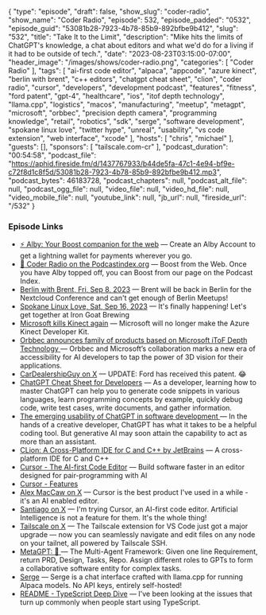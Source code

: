 {
  "type": "episode",
  "draft": false,
  "show_slug": "coder-radio",
  "show_name": "Coder Radio",
  "episode": 532,
  "episode_padded": "0532",
  "episode_guid": "53081b28-7923-4b78-85b9-892bfbe9b412",
  "slug": "532",
  "title": "Take It to the Limit",
  "description": "Mike hits the limits of ChatGPT's knowledge, a chat about editors and what we'd do for a living if it had to be outside of tech.",
  "date": "2023-08-23T03:15:00-07:00",
  "header_image": "/images/shows/coder-radio.png",
  "categories": [
    "Coder Radio"
  ],
  "tags": [
    "ai-first code editor",
    "alpaca",
    "appcode",
    "azure kinect",
    "berlin with brent",
    "c++ editors",
    "chatgpt cheat sheet",
    "clion",
    "coder radio",
    "cursor",
    "developers",
    "development podcast",
    "features",
    "fitness",
    "ford patent",
    "gpt-4",
    "healthcare",
    "ios",
    "itof depth technology",
    "llama.cpp",
    "logistics",
    "macos",
    "manufacturing",
    "meetup",
    "metagpt",
    "microsoft",
    "orbbec",
    "precision depth camera",
    "programming knowledge",
    "retail",
    "robotics",
    "sdk",
    "serge",
    "software development",
    "spokane linux love",
    "twitter hype",
    "unreal",
    "usability",
    "vs code extension",
    "web interface",
    "xcode"
  ],
  "hosts": [
    "chris",
    "michael"
  ],
  "guests": [],
  "sponsors": [
    "tailscale.com-cr"
  ],
  "podcast_duration": "00:54:58",
  "podcast_file": "https://aphid.fireside.fm/d/1437767933/b44de5fa-47c1-4e94-bf9e-c72f8d1c8f5d/53081b28-7923-4b78-85b9-892bfbe9b412.mp3",
  "podcast_bytes": 46183728,
  "podcast_chapters": null,
  "podcast_alt_file": null,
  "podcast_ogg_file": null,
  "video_file": null,
  "video_hd_file": null,
  "video_mobile_file": null,
  "youtube_link": null,
  "jb_url": null,
  "fireside_url": "/532"
}


### Episode Links

  * [⚡ Alby: Your Boost companion for the web](https://getalby.com/ "⚡ Alby: Your Boost companion for the web") — Create an Alby Account to get a lightning wallet for payments wherever you go. 
  * [🎉 Coder Radio on the Podcastindex.org](https://podcastindex.org/podcast/487548 "🎉 Coder Radio on the Podcastindex.org") — Boost from the Web. Once you have Alby topped off, you can Boost from our page on the Podcast Index.
  * [Berlin with Brent, Fri, Sep 8, 2023](https://www.meetup.com/jupiterbroadcasting/events/295135448/ "Berlin with Brent, Fri, Sep 8, 2023") — Brent will be back in Berlin for the Nextcloud Conference and can't get enough of Berlin Meetups!
  * [Spokane Linux Love, Sat, Sep 16, 2023](https://www.meetup.com/jupiterbroadcasting/events/295568221/ "Spokane Linux Love, Sat, Sep 16, 2023") — It's finally happening! Let's get together at Iron Goat Brewing
  * [Microsoft kills Kinect again](https://www.theverge.com/2023/8/21/23840327/microsoft-azure-kinect-developer-kit-discontinued "Microsoft kills Kinect again") — Microsoft will no longer make the Azure Kinect Developer Kit.
  * [Orbbec announces family of products based on Microsoft iToF Depth Technology ](https://www.orbbec.com/news/orbbec-announces-family-of-products-based-on-microsoft-itof-depth-technology/ "Orbbec announces family of products based on Microsoft iToF Depth Technology ") — Orbbec and Microsoft’s collaboration marks a new era of accessibility for AI developers to tap the power of 3D vision for their applications.
  * [CarDealershipGuy on X](https://twitter.com/guydealership/status/1693394762437439974?s=12&t=E9EIlRX-vHxbQ8g23lQU3A "CarDealershipGuy on X") — UPDATE: Ford has received this patent. 😂
  * [ChatGPT Cheat Sheet for Developers](https://hackr.io/blog/chatgpt-cheat-sheet-for-developer "ChatGPT Cheat Sheet for Developers") — As a developer, learning how to master ChatGPT can help you to generate code snippets in various languages, learn programming concepts by example, quickly debug code, write test cases, write documents, and gather information.
  * [The emerging usability of ChatGPT in software development ](https://www.techtarget.com/searchSoftwareQuality/feature/The-emerging-usability-of-ChatGPT-in-software-development "The emerging usability of ChatGPT in software development ") — In the hands of a creative developer, ChatGPT has what it takes to be a helpful coding tool. But generative AI may soon attain the capability to act as more than an assistant.
  * [CLion: A Cross-Platform IDE for C and C++ by JetBrains](https://www.jetbrains.com/clion/ "CLion: A Cross-Platform IDE for C and C++ by JetBrains") — A cross-platform IDE for C and C++ 
  * [Cursor - The AI-first Code Editor](https://www.cursor.so/ "Cursor - The AI-first Code Editor") — Build software faster in an editor designed for pair-programming with AI
  * [Cursor - Features](https://www.cursor.so/features "Cursor - Features")
  * [Alex MacCaw on X](https://twitter.com/maccaw/status/1693416969997791236 "Alex MacCaw on X") — Cursor is the best product I've used in a while - it's an AI enabled editor. 
  * [Santiago on X](https://twitter.com/svpino/status/1692886122626461923 "Santiago on X") — I'm trying Cursor, an AI-first code editor. Artificial Intelligence is not a feature for them. It's the whole thing!
  * [Tailscale on X](https://twitter.com/Tailscale/status/1692539860584644834 "Tailscale on X") — The Tailscale extension for VS Code just got a major upgrade — now you can seamlessly navigate and edit files on any node on your tailnet, all powered by Tailscale SSH.
  * [MetaGPT: 🌟 ](https://github.com/geekan/MetaGPT "MetaGPT: 🌟 ") — The Multi-Agent Framework: Given one line Requirement, return PRD, Design, Tasks, Repo. Assign different roles to GPTs to form a collaborative software entity for complex tasks. 
  * [Serge](https://github.com/serge-chat/serge "Serge") — Serge is a chat interface crafted with llama.cpp for running Alpaca models. No API keys, entirely self-hosted!
  * [README - TypeScript Deep Dive](https://basarat.gitbook.io/typescript/ "README - TypeScript Deep Dive") — I've been looking at the issues that turn up commonly when people start using TypeScript. 


